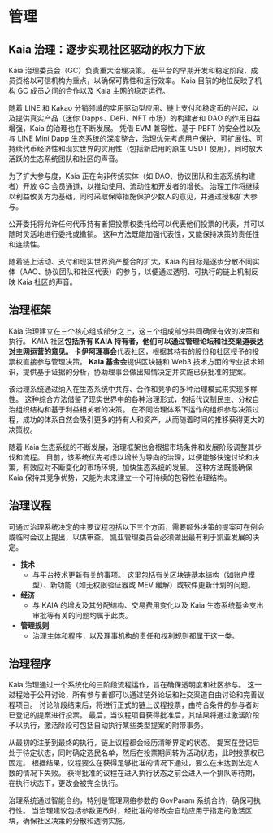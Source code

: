 # 管理

## Kaia 治理：逐步实现社区驱动的权力下放

Kaia 治理委员会（GC）负责重大治理决策。 在平台的早期开发和稳定阶段，成员资格以可信机构为重点，以确保可靠性和运行效率。 Kaia 目前的地位反映了机构 GC 成员之间的合作以及 Kaia 主网的稳定运行。

随着 LINE 和 Kakao 分销领域的实用驱动型应用、链上支付和稳定币的兴起，以及提供真实产品（迷你 Dapps、DeFi、NFT 市场）的构建者和 DAO 的作用日益增强，Kaia 的治理也在不断发展。 凭借 EVM 兼容性、基于 PBFT 的安全性以及与 LINE Mini Dapp 生态系统的深度整合，治理优先考虑用户保护、可扩展性、可持续代币经济性和现实世界的实用性（包括新启用的原生 USDT 使用），同时放大活跃的生态系统团队和社区的声音。

为了扩大参与度，Kaia 正在向非传统实体（如 DAO、协议团队和生态系统构建者）开放 GC 会员通道，以推动使用、流动性和开发者的增长。 治理工作将继续以利益攸关方为基础，同时采取保障措施保护少数人的意见，并通过授权扩大参与。

公开委托将允许任何代币持有者把投票权委托给可以代表他们投票的代表，并可以随时灵活地进行委托或撤销。 这种方法既能加强代表性，又能保持决策的责任性和连续性。

随着链上活动、支付和现实世界资产整合的扩大，Kaia 的目标是逐步分散不同实体（AAO、协议团队和社区代表）的参与，以便通过透明、可执行的链上机制反映 Kaia 社区的声音。

## 治理框架

Kaia 治理建立在三个核心组成部分之上，这三个组成部分共同确保有效的决策和执行。 KAIA 社区**包括所有 KAIA 持有者，他们可以通过管理论坛和社交渠道表达对主网运营的意见。 卡伊阿理事会**代表社区，根据其持有的股份和社区授予的投票权直接参与管理决策。 **Kaia 基金会**提供区块链和 Web3 技术方面的专业技术知识，提供基于证据的分析，协助理事会做出知情决定并实施已获批准的提案。

该治理系统通过纳入在生态系统中共存、合作和竞争的多种治理模式来实现多样性。 这种综合方法借鉴了现实世界中的各种治理形式，包括代议制民主、分权自治组织结构和基于利益相关者的决策。 在不同治理体系下运作的组织参与决策过程，成功的体系自然会吸引更多的持有人和资产，从而随着时间的推移获得更大的决策权。

随着 Kaia 生态系统的不断发展，治理框架也会根据市场条件和发展阶段调整其步伐和流程。 目前，该系统优先考虑以增长为导向的治理，以便能够快速讨论和决策，有效应对不断变化的市场环境，加快生态系统的发展。 这种方法既能确保 Kaia 保持其竞争优势，又能为未来建立一个可持续的包容性治理结构。

## 治理议程

可通过治理系统决定的主要议程包括以下三个方面，需要额外决策的提案可在例会或临时会议上提出，以供审查。 凯亚管理委员会必须做出最有利于凯亚发展的决定。

- **技术**
  - 与平台技术更新有关的事项。 这里包括有关区块链基本结构（如账户模型）、新功能（如无权限验证器或 MEV 缓解）或软件更新计划的问题。
- **经济**
  - 与 KAIA 的增发及其分配结构、交易费用变化以及 Kaia 生态系统基金支出审批等有关的问题均属于此类。
- **管理规则**
  - 治理主体和程序，以及理事机构的责任和权利规则都属于这一类。

## 治理程序

Kaia 治理通过一个系统化的三阶段流程运作，旨在确保透明度和社区参与。 这一过程始于公开讨论，所有参与者都可以通过链外论坛和社交渠道自由讨论和完善议程项目。 讨论阶段结束后，将进行正式的链上议程投票，由符合条件的参与者对已登记的提案进行投票。 最后，当议程项目获得批准后，其结果将通过激活阶段予以执行，激活阶段可包括自动执行某些类型提案的附带事务。

从最初的注册到最终的执行，链上议程都会经历清晰界定的状态。 提案在登记后处于待定状态，同时确定选民名单，然后在投票期间转为活动状态，此时投票权已固定。 根据结果，议程要么在获得足够批准的情况下通过，要么在未达到法定人数的情况下失败。 获得批准的议程在进入执行状态之前会进入一个排队等待期，在执行状态下，更改会被完全执行。

治理系统通过智能合约，特别是管理网络参数的 GovParam 系统合约，确保可执行性。 当治理建议包括参数更改时，经批准的修改会自动应用于指定的激活区块，确保社区决策的分散和透明实施。
